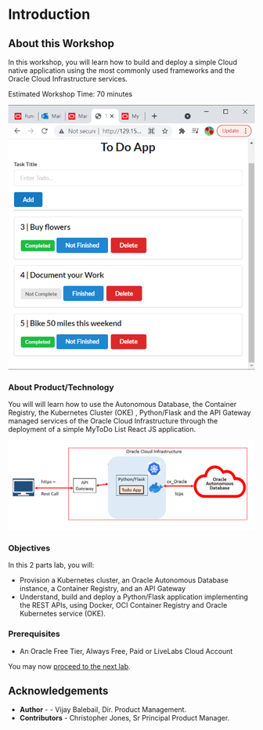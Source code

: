 # Introduction

## About this Workshop

In this workshop, you will learn how to build and deploy a simple  Cloud native application using the most commonly used frameworks and the Oracle Cloud Infrastructure services.

Estimated Workshop Time: 70 minutes

![](./images/Application.png " ")

### About Product/Technology

You will will learn how to use the Autonomous Database, the Container Registry, the Kubernetes Cluster (OKE) , Python/Flask  and the API Gateway managed services of the Oracle Cloud Infrastructure through the deployment of a simple MyToDo List React JS application.

![](./images/FullstackArch1.png " ")

### Objectives

In this 2 parts lab, you will:
* Provision a Kubernetes cluster, an Oracle Autonomous Database instance, a Container Registry, and an API Gateway
* Understand, build and deploy a Python/Flask application implementing the REST APIs, using Docker, OCI Container Registry and Oracle Kubernetes service (OKE).

### Prerequisites

* An Oracle Free Tier, Always Free, Paid or LiveLabs Cloud Account

You may now [proceed to the next lab](#next).

## Acknowledgements

* **Author** -  - Vijay Balebail, Dir. Product Management.
* **Contributors** - Christopher Jones, Sr Principal Product Manager.
